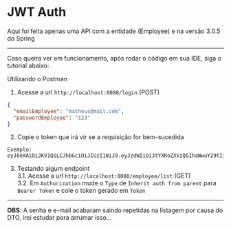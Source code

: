 # JWT Auth
Aqui foi feita apenas uma API com a entidade (Employee) e na versão 3.0.5 do Spring

<hr>

Caso queira ver em funcionamento, após rodar o código em sua IDE, siga o tutorial abaixo:

Utilizando o Postman
1. Acesse a url ``http://localhost:8080/login`` (POST)
```json
{
  "emailEmployee": "matheus@mail.com",
  "passwordEmployee": "123"
}
```
2. Copie o token que irá vir se a requisição for bem-sucedida
```
Exemplo: 
eyJ0eXAiOiJKV1QiLCJhbGciOiJIUzI1NiJ9.eyJzdWIiOiJtYXRoZXVzQG1haWwuY29tIiwiaXNzIjoiQXV0aFVzZXIiLCJpZCI6MSwiZXhwIjoxNjgxODgwNjA4fQ.DcyyeJQ7eIP6wgNaLlaNi4vg7R0_iBtB2x4V3hTXm8c
```
3. Testando algum endpoint </br>
3.1. Acesse a url ``http://localhost:8080/employee/list`` (GET) </br>
3.2. Em ``Authorization`` mude o ``Type`` de ``Inherit auth from parent`` para ``Bearer Token`` e cole o token gerado em ``Token``

<hr>

**OBS**: A senha e e-mail acabaram saindo repetidas na listagem por causa do DTO, irei estudar para arrumar isso...
